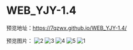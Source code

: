# WEB_YJY-1.4

预览地址：https://7qzwx.github.io/WEB_YJY-1.4/

预览图片：
![2](F:/Typora/放图片视频文件夹/0553d823-63bb-4de3-998d-d129630d15b6.png)
![3](F:/Typora/放图片视频文件夹/ffac1b56-3966-4e47-85bb-6cf7335df21d.png)
![4](F:/Typora/放图片视频文件夹/1858458f-d559-4150-9d41-cf6ef66a33ee.png)
![5](F:/Typora/放图片视频文件夹/f6123702-0567-48db-a05c-08f956116095.png)
![1](F:/Typora/放图片视频文件夹/f319a4bf-15ca-49b2-a75f-1cdd69e3fcc6.png)
